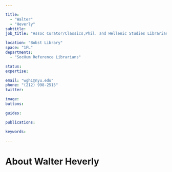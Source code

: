 ```yaml
---

title:
  - "Walter"
  - "Heverly"
subtitle: 
job_title: "Assoc Curator/Classics,Phil. and Hellenic Studies Librarian"

location: "Bobst Library"
space: "1FL"
departments:
  - "SocHum Reference Librarians"

status: 
expertise:

email: "wgh1@nyu.edu"
phone: "(212) 998-2515"
twitter: 

image: 
buttons:

guides:

publications:

keywords:

---
```


# About Walter Heverly


